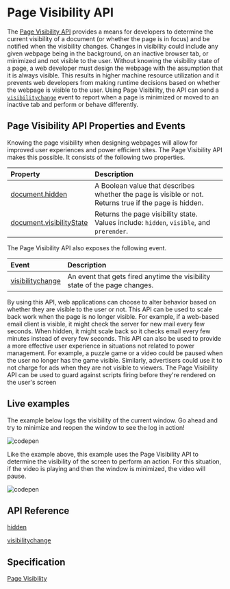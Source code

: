# Page Visibility API

The [Page Visibility API](https://msdn.microsoft.com/library/hh772738.aspx) provides a means for developers to determine the current visibility of a document (or whether the page is in focus) and be notified when the visibility changes. Changes in visibility could include any given webpage being in the background, on an inactive browser tab, or minimized and not visible to the user. Without knowing the visibility state of a page, a web developer must design the webpage with the assumption that it is always visible. This results in higher machine resource utilization and it prevents web developers from making runtime decisions based on whether the webpage is visible to the user. Using Page Visibility, the API can send a [`visibilitychange`](https://msdn.microsoft.com/library/hh772093.aspx) event to report when a page is minimized or moved to an inactive tab and perform or behave differently.

## Page Visibility API Properties and Events

Knowing the page visibility when designing webpages will allow for improved user experiences and power efficient sites. The Page Visibility API makes this possible. It consists of the following two properties.

| Property | Description
|:------------ | :-------------
| [document.hidden](https://msdn.microsoft.com/library/hh773167.aspx) | A Boolean value that describes whether the page is visible or not. Returns true if the page is hidden.
| [document.visibilityState](https://msdn.microsoft.com/library/hh773170.aspx) | Returns the page visibility state. Values include: `hidden`, `visible`, and `prerender`.


The Page Visibility API also exposes the following event.

| Event | Description
|:------------ | :-------------
| [visibilitychange](https://msdn.microsoft.com/library/hh772093.aspx) | An event that gets fired anytime the visibility state of the page changes.

By using this API, web applications can choose to alter behavior based on whether they are visible to the user or not. This API can be used to scale back work when the page is no longer visible. For example, if a web-based email client is visible, it might check the server for new mail every few seconds. When hidden, it might scale back so it checks email every few minutes instead of every few seconds. This API can also be used to provide a more effective user experience in situations not related to power management. For example, a puzzle game or a video could be paused when the user no longer has the game visible. Similarly, advertisers could use it to not charge for ads when they are not visible to viewers. The Page Visibility API can be used to guard against scripts firing before they're rendered on the user's screen

## Live examples

The example below logs the visibility of the current window. Go ahead and try to minimize and reopen the window to see the log in action!

![codepen](https://codepen.io/MicrosoftEdgeDocumentation/pen/eZGGbX)

Like the example above, this example uses the Page Visibility API to determine the visibility of the screen to perform an action. For this situation, if the video is playing and then the window is minimized, the video will pause.

![codepen](https://codepen.io/MicrosoftEdgeDocumentation/pen/eZGGxX)


## API Reference

[hidden](https://msdn.microsoft.com/library/hh773167)
 
[visibilitychange](https://developer.microsoft.com/microsoft-edge/platform/documentation/apireference/events/visibilitychanged/)

## Specification

[Page Visibility](http://go.microsoft.com/fwlink/p/?LinkID=247521)
